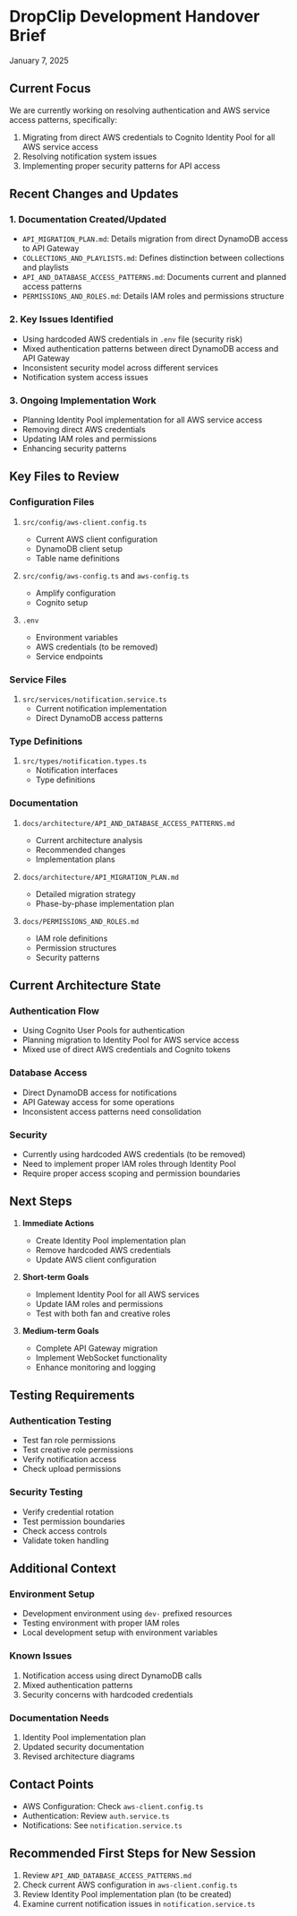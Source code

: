 # DropClip Development Handover Brief

January 7, 2025

## Current Focus

We are currently working on resolving authentication and AWS service access patterns, specifically:

1. Migrating from direct AWS credentials to Cognito Identity Pool for all AWS service access
2. Resolving notification system issues
3. Implementing proper security patterns for API access

## Recent Changes and Updates

### 1. Documentation Created/Updated

- `API_MIGRATION_PLAN.md`: Details migration from direct DynamoDB access to API Gateway
- `COLLECTIONS_AND_PLAYLISTS.md`: Defines distinction between collections and playlists
- `API_AND_DATABASE_ACCESS_PATTERNS.md`: Documents current and planned access patterns
- `PERMISSIONS_AND_ROLES.md`: Details IAM roles and permissions structure

### 2. Key Issues Identified

- Using hardcoded AWS credentials in `.env` file (security risk)
- Mixed authentication patterns between direct DynamoDB access and API Gateway
- Inconsistent security model across different services
- Notification system access issues

### 3. Ongoing Implementation Work

- Planning Identity Pool implementation for all AWS service access
- Removing direct AWS credentials
- Updating IAM roles and permissions
- Enhancing security patterns

## Key Files to Review

### Configuration Files

1. `src/config/aws-client.config.ts`

   - Current AWS client configuration
   - DynamoDB client setup
   - Table name definitions

2. `src/config/aws-config.ts` and `aws-config.ts`

   - Amplify configuration
   - Cognito setup

3. `.env`
   - Environment variables
   - AWS credentials (to be removed)
   - Service endpoints

### Service Files

1. `src/services/notification.service.ts`
   - Current notification implementation
   - Direct DynamoDB access patterns

### Type Definitions

1. `src/types/notification.types.ts`
   - Notification interfaces
   - Type definitions

### Documentation

1. `docs/architecture/API_AND_DATABASE_ACCESS_PATTERNS.md`

   - Current architecture analysis
   - Recommended changes
   - Implementation plans

2. `docs/architecture/API_MIGRATION_PLAN.md`

   - Detailed migration strategy
   - Phase-by-phase implementation plan

3. `docs/PERMISSIONS_AND_ROLES.md`
   - IAM role definitions
   - Permission structures
   - Security patterns

## Current Architecture State

### Authentication Flow

- Using Cognito User Pools for authentication
- Planning migration to Identity Pool for AWS service access
- Mixed use of direct AWS credentials and Cognito tokens

### Database Access

- Direct DynamoDB access for notifications
- API Gateway access for some operations
- Inconsistent access patterns need consolidation

### Security

- Currently using hardcoded AWS credentials (to be removed)
- Need to implement proper IAM roles through Identity Pool
- Require proper access scoping and permission boundaries

## Next Steps

1. **Immediate Actions**

   - Create Identity Pool implementation plan
   - Remove hardcoded AWS credentials
   - Update AWS client configuration

2. **Short-term Goals**

   - Implement Identity Pool for all AWS services
   - Update IAM roles and permissions
   - Test with both fan and creative roles

3. **Medium-term Goals**
   - Complete API Gateway migration
   - Implement WebSocket functionality
   - Enhance monitoring and logging

## Testing Requirements

### Authentication Testing

- Test fan role permissions
- Test creative role permissions
- Verify notification access
- Check upload permissions

### Security Testing

- Verify credential rotation
- Test permission boundaries
- Check access controls
- Validate token handling

## Additional Context

### Environment Setup

- Development environment using `dev-` prefixed resources
- Testing environment with proper IAM roles
- Local development setup with environment variables

### Known Issues

1. Notification access using direct DynamoDB calls
2. Mixed authentication patterns
3. Security concerns with hardcoded credentials

### Documentation Needs

1. Identity Pool implementation plan
2. Updated security documentation
3. Revised architecture diagrams

## Contact Points

- AWS Configuration: Check `aws-client.config.ts`
- Authentication: Review `auth.service.ts`
- Notifications: See `notification.service.ts`

## Recommended First Steps for New Session

1. Review `API_AND_DATABASE_ACCESS_PATTERNS.md`
2. Check current AWS configuration in `aws-client.config.ts`
3. Review Identity Pool implementation plan (to be created)
4. Examine current notification issues in `notification.service.ts`
